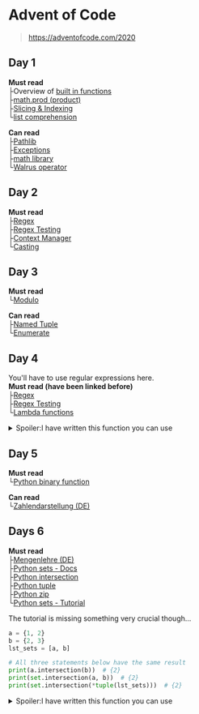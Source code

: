 # Advent of Code
> https://adventofcode.com/2020 
## Day 1
**Must read**  
├Overview of [built in functions](https://docs.python.org/3/library/functions.html)  
├[math.prod (product)](https://docs.python.org/3/library/math.html#math.prod)  
├[Slicing & Indexing](https://towardsdatascience.com/the-basics-of-indexing-and-slicing-python-lists-2d12c90a94cf)  
└[list comprehension](https://www.python-kurs.eu/list_comprehension.php)

**Can read**  
├[Pathlib](https://docs.python.org/3/library/pathlib.html)  
├[Exceptions](https://docs.python.org/3/tutorial/errors.html)  
├[math library](https://docs.python.org/3/library/math.html)  
└[Walrus operator](https://realpython.com/lessons/assignment-expressions/)

## Day 2
**Must read**  
├[Regex](https://docs.python.org/3/howto/regex.html)  
├[Regex Testing](https://regexr.com/)  
├[Context Manager](https://stackabuse.com/python-context-managers/)  
└[Casting](https://www.w3schools.com/python/python_casting.asp)

## Day 3
**Must read**  
└[Modulo](https://www.geeksforgeeks.org/what-is-a-modulo-operator-in-python/)

**Can read**  
├[Named Tuple](https://docs.python.org/3/library/collections.html#collections.namedtuple)  
└[Enumerate](https://docs.python.org/3/library/functions.html?highlight=enumerate#enumerate)

## Day 4
You'll have to use regular expressions here.  
**Must read (have been linked before)**  
├[Regex](https://docs.python.org/3/howto/regex.html)  
├[Regex Testing](https://regexr.com/)  
└[Lambda functions](https://www.w3schools.com/python/python_lambda.asp)

<details>
  <summary>Spoiler:I have written this function you can use</summary>
    
  ```python
import re
def re_range(prefix: str, low: int, up: int, postfix: str = ""):
    """Creates a regex for a numeric range"""  # e.g. "birth_year": re_range("byr:", 1920, 2002),
    lst_range = [str(i) for i in range(low, up + 1)]
    str_range = f"({'|'.join(lst_range)})"
    return re.compile(prefix + str_range + postfix)
  ```
</details>

## Day 5
**Must read**  
└[Python binary function](https://docs.python.org/3/library/functions.html?highlight=enumerate#bin)  

**Can read**  
└[Zahlendarstellung (DE)](https://www.inf.hs-flensburg.de/lang/informatik/zahlendarstellung.htm)


## Days 6
**Must read**  
├[Mengenlehre (DE)](https://www.mathebibel.de/mengenlehre)  
├[Python sets - Docs](https://docs.python.org/3/library/stdtypes.html#set)  
├[Python intersection](https://docs.python.org/3/library/stdtypes.html#frozenset.intersection)  
├[Python tuple](https://docs.python.org/3/library/stdtypes.html#tuple)  
├[Python zip](https://docs.python.org/3/library/functions.html#zip)  
└[Python sets - Tutorial](https://realpython.com/python-sets/)

The tutorial is missing something very crucial though...
```python
a = {1, 2}
b = {2, 3}
lst_sets = [a, b]

# All three statements below have the same result
print(a.intersection(b))  # {2}
print(set.intersection(a, b))  # {2}
print(set.intersection(*tuple(lst_sets)))  # {2}
```

<details>
  <summary>Spoiler:I have written this function you can use</summary>
    
  ```python
from typing import List, Set
import re
def intersecting_entries(group: str) -> int:
    """Counts the number of chars that are in every entry of the list"""
    entries = group.splitlines()  # Splits the group into their members
    entries: List[str] = [re.sub(r"[^a-z]", "", entry) for entry in entries]  # Deletes every char that is not a-z
    entries: List[Set[str]] = [set(entry) for entry in entries]

    return len(set.intersection(*tuple(entries)))
  ```
</details>


<!-- Design element
**Must read** 
├[]()
└[]()
-->
